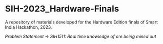 # SIH-2023_Hardware-Finals
A repository of materials developed for the Hardware Edition finals of Smart India Hackathon, 2023.

*Problem Statement -> SIH1511: Real time knowledge of ore being mined out*

